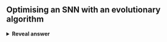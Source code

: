 ## Optimising an SNN with an evolutionary algorithm
<details>
<summary><b>Reveal answer</b></summary>
bi level; periodically switch between the two<br>- upper problem: optimise structure&nbsp;<br>- lower problem: optimise weight<br><br><br>
</details>
